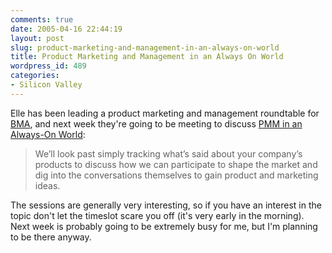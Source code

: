 ```yaml
---
comments: true
date: 2005-04-16 22:44:19
layout: post
slug: product-marketing-and-management-in-an-always-on-world
title: Product Marketing and Management in an Always On World
wordpress_id: 489
categories:
- Silicon Valley
---
```


Elle has been leading a product marketing and management roundtable for [BMA](http://norcalbma.org/), and next week they're going to be meeting to discuss [PMM in an Always-On World](http://www.ellementk.com/archives/2005/04/15/326):




> We’ll look past simply tracking what’s said about your company’s products to discuss how we can participate to shape the market and dig into the conversations themselves to gain product and marketing ideas.




The sessions are generally very interesting, so if you have an interest in the topic don't let the timeslot scare you off (it's very early in the morning). Next week is probably going to be extremely busy for me, but I'm planning to be there anyway.
